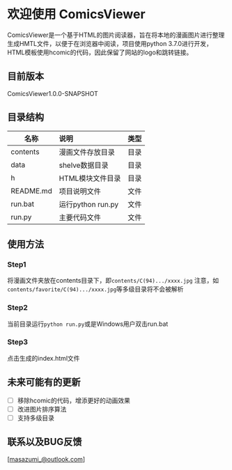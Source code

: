 # 欢迎使用 ComicsViewer
ComicsViewer是一个基于HTML的图片阅读器，旨在将本地的漫画图片进行整理生成HMTL文件，以便于在浏览器中阅读，项目使用python 3.7.0进行开发，HTML模板使用hcomic的代码，因此保留了网站的logo和跳转链接。

## 目前版本
ComicsViewer1.0.0-SNAPSHOT

## 目录结构
| 名称        | 说明                |  类型   |
| --------    | :-----              | :----:  |
| contents    | 漫画文件存放目录    |  目录   |
| data        | shelve数据目录      |  目录   |
| h           | HTML模块文件目录    |  目录   |
| README.md   | 项目说明文件        |  文件   |
| run.bat     | 运行python run.py   |  文件   |
| run.py      | 主要代码文件        |  文件   |

## 使用方法
### Step1
将漫画文件夹放在contents目录下，即```contents/C(94).../xxxx.jpg```
注意，如```contents/favorite/C(94).../xxxx.jpg```等多级目录将不会被解析

### Step2
当前目录运行```python run.py```或是Windows用户双击run.bat

### Step3
点击生成的index.html文件

## 未来可能有的更新 
- [ ] 移除hcomic的代码，增添更好的动画效果
- [ ] 改进图片排序算法
- [ ] 支持多级目录

## 联系以及BUG反馈
[masazumi_@outlook.com]
